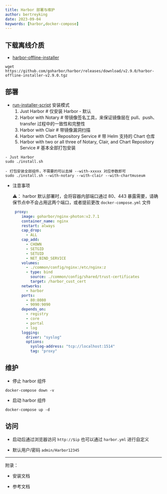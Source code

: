 ```yaml
---
title: Harbor 部署与维护
author: bertreyking
date: 2023-09-04
keywords: [harbor,docker-compose]
---
```


## 下载离线介质

- [harbor-offline-installer][harbor-offline-installer]

```shell
wget https://github.com/goharbor/harbor/releases/download/v2.9.0/harbor-offline-installer-v2.9.0.tgz
```

## 部署

- [run-installer-script][run-install-script] 安装模式
  1. Just Harbor                # 仅安装 Harbor - 默认
  2. Harbor with Notary    # 带镜像签名工具，来保证镜像层在 pull、push、transfer 过程中的一致性和完整性
  3. Harbor with Clair        # 带镜像漏洞扫描
  4. Harbor with Chart Repository Service    # 带 Helm 支持的 Chart 仓库
  5. Harbor with two or all three of Notary, Clair, and Chart Repository Service    # 基本全部打包安装

```shell
- Just Harbor 
sudo ./install.sh

- 打包安装全部组件，不需要的可以去掉 --with-xxxxx 对应参数即可
sudo ./install.sh --with-notary --with-clair --with-chartmuseum
```

 - 注意事项

   ⚠️： harbor 默认部署时，会将容器内部端口通过 80、443 暴露需要，请确保节点中不会占用这两个端口，或者提前更改 `docker-compose.yml` 文件

   ```yaml
    proxy:
       image: goharbor/nginx-photon:v2.7.1
       container_name: nginx
       restart: always
       cap_drop:
         - ALL
       cap_add:
         - CHOWN
         - SETGID
         - SETUID
         - NET_BIND_SERVICE
       volumes:
         - ./common/config/nginx:/etc/nginx:z
         - type: bind
           source: ./common/config/shared/trust-certificates
           target: /harbor_cust_cert
       networks:
         - harbor
       ports:
         - 80:8080
         - 9090:9090
       depends_on:
         - registry
         - core
         - portal
         - log
       logging:
         driver: "syslog"
         options:
           syslog-address: "tcp://localhost:1514"
           tag: "proxy"
   ```

   

## 维护

- 停止 harbor 组件

```shell
docker-compose down -v
```

- 启动 harbor 组件

```shell
docker-compose up -d
```

## 访问

- 启动后通过浏览器访问 `http://$ip` 也可以通过  `harbor.yml` 进行自定义

- 默认用户/密码 `admin/Harbor12345`

  

---

附录：

- 安装文档

[harbor-offline-installer]: https://github.com/goharbor/harbor/releases/download/v2.9.0/harbor-offline-installer-v2.9.0.tgz '离线安装介质'
[run-install-script]: https://goharbor.io/docs/1.10/install-config/run-installer-script/ '安装步骤'

- 参考文档

[Harbor with Notary ]: https://github.com/zj1244/Blog/blob/master/2019/harbor%E7%9A%84Notary%E5%8A%9F%E8%83%BD%E6%B5%8B%E8%AF%95.md
